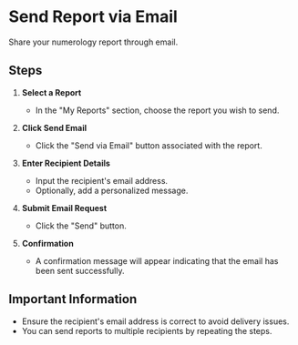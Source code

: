 # Send Report via Email

Share your numerology report through email.

## Steps

1. **Select a Report**
   - In the "My Reports" section, choose the report you wish to send.

2. **Click Send Email**
   - Click the "Send via Email" button associated with the report.

3. **Enter Recipient Details**
   - Input the recipient's email address.
   - Optionally, add a personalized message.

4. **Submit Email Request**
   - Click the "Send" button.
   
5. **Confirmation**
   - A confirmation message will appear indicating that the email has been sent successfully.

## Important Information

- Ensure the recipient's email address is correct to avoid delivery issues.
- You can send reports to multiple recipients by repeating the steps.
